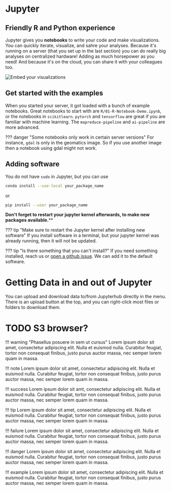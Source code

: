 # Jupyter

## Friendly R and Python experience

Jupyter gives you **notebooks** to write your code and make visualizations. You
can quickly iterate, visualize, and sahre your analyses. Because it's running on
a server (that you set up in the last section) you can do really big analyses on
centralized hardware! Adding as much horsepower as you need! And because it's on
the cloud, you can share it with your colleagues too.

![Embed your visualizations](../images/jupyter_scikit.png)


## Get started with the examples

When you started your server, it got loaded with a bunch of example notebooks.
Great notebooks to start with are `R/01-R-Notebook-Demo.ipynb`, or the notebooks
in `scikitlearn`. `pytorch` and `tensorflow` are great if you are familiar with
machine learning. The `mapreduce-pipeline` and `ai-pipeline` are more advanced.

??? danger "Some notebooks only work in certain server versions"
    For instance, `gdal` is only in the geomatics image. So if you use another
    image then a notebook using gdal might not work.
    
## Adding software

You do not have `sudo` in Jupyter, but you can use 

```sh
conda install --use-local your_package_name
```

or

```sh
pip install --user your_package_name
```

**Don't forget to restart your jupyter kernel afterwards, to make new packages
available.****

??? tip "Make sure to restart the Jupyter kernel after installing new software"
    If you install software in a terminal, but your jupyter kernel was already
    running, then it will not be updated.
    
??? tip "Is there something that you can't install?"
    If you need something installed, reach us or [open a github issue](https://github.com/StatCan/kubeflow-containers).
    We can add it to the default software.
 
 
# Getting Data in and out of Jupyter
 
You can upload and download data to/from Jupyterhub directly in the menu. There
is an upload button at the top, and you can right-click most files or folders to
download them.

# TODO S3 browser?
 
 
 
 
 
 
 
!!! warning "Phasellus posuere in sem ut cursus"
    Lorem ipsum dolor sit amet, consectetur adipiscing elit. Nulla et euismod
    nulla. Curabitur feugiat, tortor non consequat finibus, justo purus auctor
    massa, nec semper lorem quam in massa.
 
!!! note
    Lorem ipsum dolor sit amet, consectetur adipiscing elit. Nulla et euismod
    nulla. Curabitur feugiat, tortor non consequat finibus, justo purus auctor
    massa, nec semper lorem quam in massa.
    
!!! success
    Lorem ipsum dolor sit amt, consectetur adipiscing elit. Nulla et euismod
    nulla. Curabitur feugiat, tortor non consequat finibus, justo purus auctor
    massa, nec semper lorem quam in massa.
    
!!! tip
    Lorem ipsum dolor sit amet, consectetur adipiscing elit. Nulla et euismod
    nulla. Curabitur feugiat, tortor non consequat finibus, justo purus auctor
    massa, nec semper lorem quam in massa.
    
!!! failure
    Lorem ipsum dolor sit amet, consectetur adipiscing elit. Nulla et euismod
    nulla. Curabitur feugiat, tortor non consequat finibus, justo purus auctor
    massa, nec semper lorem quam in massa.
 
!!! danger
    Lorem ipsum dolor sit amet, consectetur adipiscing elit. Nulla et euismod
    nulla. Curabitur feugiat, tortor non consequat finibus, justo purus auctor
    massa, nec semper lorem quam in massa.

!!! example
    Lorem ipsum dolor sit amet, consectetur adipiscing elit. Nulla et euismod
    nulla. Curabitur feugiat, tortor non consequat finibus, justo purus auctor
    massa, nec semper lorem quam in massa.




